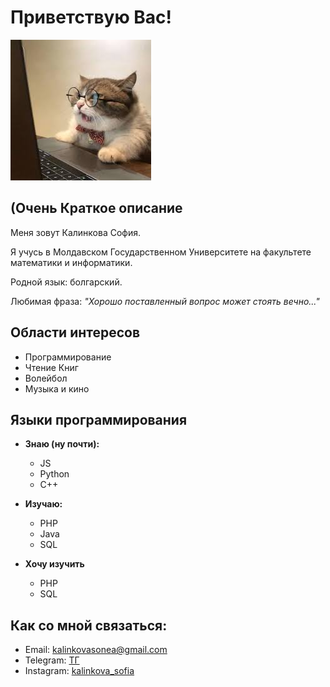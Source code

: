 # Приветствую Вас!

![image](images/cat.jpg)

## (Очень Краткое описание

Меня зовут Калинкова София.

Я учусь в Молдавском Государственном Университете на факультете математики и информатики.

Родной язык: болгарский.

Любимая фраза: *"Хорошо поставленный вопрос может стоять вечно..."*

## Области интересов

  - Программирование
  - Чтение Книг
  - Волейбол
  - Музыка и кино 

## Языки программирования

- **Знаю (ну почти):**
  - JS
  - Python
  - C++

- **Изучаю:**

  - PHP
  - Java
  - SQL

- **Хочу изучить**

  - PHP
  - SQL

## Как со мной связаться:

  - Email: kalinkovasonea@gmail.com
  - Telegram: [ТГ](https://t.me/sonimooo)
  - Instagram: [kalinkova_sofia](https://www.instagram.com/kalinkova_sofia/)
